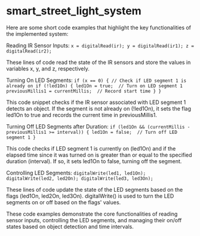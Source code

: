 # smart_street_light_system

Here are some short code examples that highlight the key functionalities of the implemented system:

Reading IR Sensor Inputs:
`x = digitalRead(ir);
y = digitalRead(ir1);
z = digitalRead(ir2);`

These lines of code read the state of the IR sensors and store the values in variables x, y, and z, respectively.

Turning On LED Segments:
`if (x == 0) {
  // Check if LED segment 1 is already on
  if (!led1On) {
    led1On = true;  // Turn on LED segment 1
    previousMillis1 = currentMillis;  // Record start time
  }
}`

This code snippet checks if the IR sensor associated with LED segment 1 detects an object. If the segment is not already on (!led1On), it sets the flag led1On to true and records the current time in previousMillis1.

Turning Off LED Segments after Duration:
`if (led1On && (currentMillis - previousMillis1 >= interval)) {
  led1On = false;  // Turn off LED segment 1
}`

This code checks if LED segment 1 is currently on (led1On) and if the elapsed time since it was turned on is greater than or equal to the specified duration (interval). If so, it sets led1On to false, turning off the segment.

Controlling LED Segments:
`digitalWrite(led1, led1On);
digitalWrite(led2, led2On);
digitalWrite(led3, led3On);`

These lines of code update the state of the LED segments based on the flags (led1On, led2On, led3On). digitalWrite() is used to turn the LED segments on or off based on the flags' values.

These code examples demonstrate the core functionalities of reading sensor inputs, controlling the LED segments, and managing their on/off states based on object detection and time intervals.




